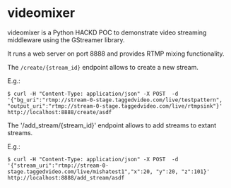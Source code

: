 videomixer
==========
videomixer is a Python HACKD POC to demonstrate video streaming middleware using the GStreamer library.

It runs a web server on port 8888 and provides RTMP mixing functionality.

The `/create/{stream_id}` endpoint allows to create a new stream.

E.g.:

    $ curl -H "Content-Type: application/json" -X POST  -d '{"bg_uri":"rtmp://stream-0-stage.taggedvideo.com/live/testpattern", "output_uri":"rtmp://stream-0-stage.taggedvideo.com/live/rtmpsink"}' http://localhost:8888/create/asdf

The '/add_stream/{stream_id}' endpoint allows to add streams to extant streams.

E.g.:

    $ curl -H "Content-Type: application/json" -X POST  -d '{"stream_uri":"rtmp://stream-0-stage.taggedvideo.com/live/mishatest1","x":20, "y":20, "z":101}' http://localhost:8888/add_stream/asdf


